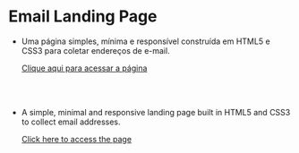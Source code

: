 # **Email Landing Page**

 - Uma página simples, mínima e responsível construída em HTML5 e CSS3 para coletar endereços de e-mail.

    [Clique aqui para acessar a página](https://victor-henri.github.io/front-projects/email-landing-page/)

<br><br>

 - A simple, minimal and responsive landing page built in HTML5 and CSS3 to collect email addresses.

    [Click here to access the page](https://victor-henri.github.io/front-projects/email-landing-page/)
